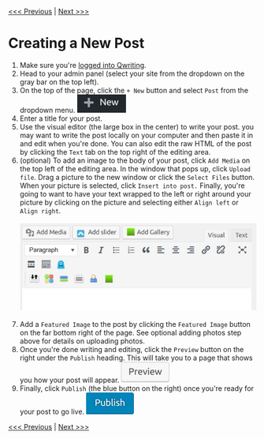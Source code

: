 [<<< Previous](fundamentals.md) | [Next >>>](pages.md)

# Creating a New Post

1. Make sure you're [logged into Qwriting](http://qcvoices.qwriting.qc.cuny.edu/wp-login.php?redirect_to=http%3A%2F%2Fqcvoices.qwriting.qc.cuny.edu%2F).
2. Head to your admin panel (select your site from the dropdown on the gray bar on the top left).
3. On the top of the page, click the `+ New` button and select `Post` from the dropdown menu. ![screenshot of new post button](wp-new-post.jpg)
4. Enter a title for your post. 
5. Use the visual editor (the large box in the center) to write your post. you may want to write the post locally on your computer and then paste it in and edit when you're done. You can also edit the raw HTML of the post by clicking the `Text` tab on the top right of the editing area. 
6. (optional) To add an image to the body of your post, click `Add Media` on the top left of the editing area. In the window that pops up, click `Upload file`. Drag a picture to the new window or click the `Select Files` button. When your picture is selected, click `Insert into post.` Finally, you're going to want to have your text wrapped to the left or right around your picture by clicking on the picture and selecting either `Align left` or `Align right`. <br><br>![add media screenshot](add-media.jpg)<br><br>
7. Add a `Featured Image` to the post by clicking the `Featured Image` button on the far bottom right of the page. See optional adding photos step above for details on uploading photos. 
9. Once you're done writing and editing, click the `Preview` button on the right under the `Publish` heading. This will take you to a page that shows you how your post will appear. ![screenshot of preview button](preview-post.jpg)
10. Finally, click `Publish` (the blue button on the right) once you're ready for your post to go live. ![photo of publish button](publish.jpg)

[<<< Previous](fundamentals.md) | [Next >>>](pages.md)
